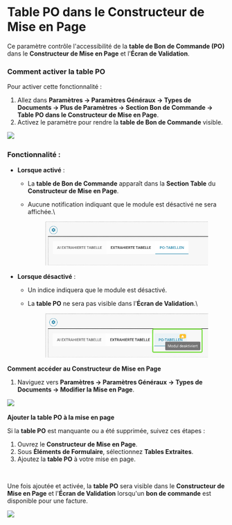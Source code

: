 # Table PO dans le Constructeur de Mise en Page

Ce paramètre contrôle l'accessibilité de la **table de Bon de Commande (PO)** dans le **Constructeur de Mise en Page** et l'**Écran de Validation**.

### **Comment activer la table PO**

Pour activer cette fonctionnalité :

1. Allez dans **Paramètres → Paramètres Généraux → Types de Documents → Plus de Paramètres → Section Bon de Commande → Table PO dans le Constructeur de Mise en Page**.
2. Activez le paramètre pour rendre la **table de Bon de Commande** visible.

![](https://docs.docbits.com/~gitbook/image?url=https%3A%2F%2F578966019-files.gitbook.io%2F%7E%2Ffiles%2Fv0%2Fb%2Fgitbook-x-prod.appspot.com%2Fo%2Fspaces%252FT2n2w4uDCJvv7CJ5zrdk%252Fuploads%252Fc8KSbwIA0OyzFipEcfS5%252FiScreen%2520Shoter%2520-%2520Google%2520Chrome%2520-%2520250210131953.jpg%3Falt%3Dmedia%26token%3Dc3974264-1aeb-4c6b-bbc9-351a040c2e28\&width=768\&dpr=4\&quality=100\&sign=61fb045\&sv=2)

### **Fonctionnalité :**

* **Lorsque activé** :
  * La **table de Bon de Commande** apparaît dans la **Section Table** du **Constructeur de Mise en Page**.
  *   Aucune notification indiquant que le module est désactivé ne sera affichée.\


      <figure><img src="../../../../../.gitbook/assets/image (1).png" alt=""><figcaption></figcaption></figure>
* **Lorsque désactivé** :
  * Un indice indiquera que le module est désactivé.
  *   La **table PO** ne sera pas visible dans l'**Écran de Validation**.\


      <figure><img src="../../../../../.gitbook/assets/image (1) (1).png" alt=""><figcaption></figcaption></figure>

**Comment accéder au Constructeur de Mise en Page**

1. Naviguez vers **Paramètres → Paramètres Généraux → Types de Documents → Modifier la Mise en Page**.

![](https://docs.docbits.com/~gitbook/image?url=https%3A%2F%2F578966019-files.gitbook.io%2F%7E%2Ffiles%2Fv0%2Fb%2Fgitbook-x-prod.appspot.com%2Fo%2Fspaces%252FT2n2w4uDCJvv7CJ5zrdk%252Fuploads%252FPWDPhH7uZQxm80WoN0Pa%252FiScreen%2520Shoter%2520-%2520Google%2520Chrome%2520-%2520250210135142.jpg%3Falt%3Dmedia%26token%3D4ffae022-8810-4007-a8e0-3f971636e8da\&width=768\&dpr=4\&quality=100\&sign=45c998f5\&sv=2)

**Ajouter la table PO à la mise en page**

Si la **table PO** est manquante ou a été supprimée, suivez ces étapes :

1. Ouvrez le **Constructeur de Mise en Page**.
2. Sous **Éléments de Formulaire**, sélectionnez **Tables Extraites**.
3. Ajoutez la **table PO** à votre mise en page.

<div align="left"><img src="https://docs.docbits.com/~gitbook/image?url=https%3A%2F%2F578966019-files.gitbook.io%2F%7E%2Ffiles%2Fv0%2Fb%2Fgitbook-x-prod.appspot.com%2Fo%2Fspaces%252FT2n2w4uDCJvv7CJ5zrdk%252Fuploads%252FruKctR4Kn78U15xYUXIR%252FiScreen%2520Shoter%2520-%2520Google%2520Chrome%2520-%2520250210135437.jpg%3Falt%3Dmedia%26token%3D9fda3d8d-d72b-49f9-8cb7-f2eff66c5c6c&#x26;width=768&#x26;dpr=4&#x26;quality=100&#x26;sign=acacb6e3&#x26;sv=2" alt=""></div>

Une fois ajoutée et activée, la **table PO** sera visible dans le **Constructeur de Mise en Page** et l'**Écran de Validation** lorsqu'un **bon de commande** est disponible pour une facture.

![](https://docs.docbits.com/~gitbook/image?url=https%3A%2F%2F578966019-files.gitbook.io%2F%7E%2Ffiles%2Fv0%2Fb%2Fgitbook-x-prod.appspot.com%2Fo%2Fspaces%252FT2n2w4uDCJvv7CJ5zrdk%252Fuploads%252FvDUUXZQhtPS1TkaqeHm1%252FiScreen%2520Shoter%2520-%2520Google%2520Chrome%2520-%2520250210133655.jpg%3Falt%3Dmedia%26token%3D3bebdb16-d12a-4224-b4e6-a3cb1fa60b9f\&width=768\&dpr=4\&quality=100\&sign=aa88173a\&sv=2)
